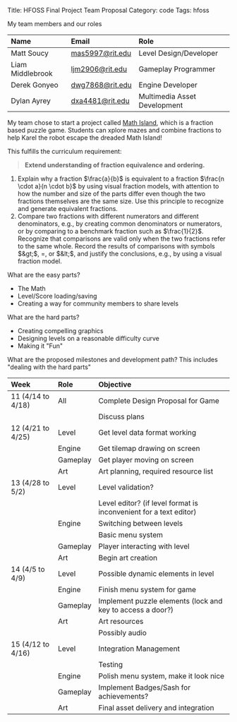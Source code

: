 Title: HFOSS Final Project Team Proposal
Category: code
Tags: hfoss

My team members and our roles

Name             | Email           | Role
:----------------|:----------------|:-----------------------------
Matt Soucy       | mas5997@rit.edu | Level Design/Developer
Liam Middlebrook | ljm2906@rit.edu | Gameplay Programmer
Derek Gonyeo     | dwg7868@rit.edu | Engine Developer
Dylan Ayrey      | dxa4481@rit.edu | Multimedia Asset Development

My team chose to start a project called [Math Island][], which is a fraction based puzzle game.
Students can xplore mazes and combine fractions to help Karel the robot escape the dreaded Math Island!

This fulfills the curriculum requirement:

> **Extend understanding of fraction equivalence and ordering.**
  1. Explain why a fraction $\frac{a}{b}$ is equivalent to a fraction $\frac{n \cdot a}{n \cdot b}$ by using visual fraction models, with attention to how the number and size of the parts differ even though the two fractions themselves are the same size. Use this principle to recognize and generate equivalent fractions.
  2. Compare two fractions with different numerators and different denominators, e.g., by creating common denominators or numerators, or by comparing to a benchmark fraction such as $\frac{1}{2}$. Recognize that comparisons are valid only when the two fractions refer to the same whole. Record the results of comparisons with symbols $&gt;$, $=$, or $&lt;$, and justify the conclusions, e.g., by using a visual fraction model. 

What are the easy parts?

* The Math
* Level/Score loading/saving
* Creating a way for community members to share levels

What are the hard parts?

* Creating compelling graphics
* Designing levels on a reasonable difficulty curve
* Making it "Fun"

What are the proposed milestones and development path? This includes "dealing with the hard parts"

Week              | Role     | Objective
:-----------------|:---------|:-----------------------------------------------------------------
11 (4/14 to 4/18) | All      | Complete Design Proposal for Game
                  |          | Discuss plans
12 (4/21 to 4/25) | Level    | Get level data format working
                  | Engine   | Get tilemap drawing on screen
                  | Gameplay | Get player moving on screen
                  | Art      | Art planning, required resource list
13 (4/28 to 5/2)  | Level    | Level validation?
                  |          | Level editor? (if level format is inconvenient for a text editor)
                  | Engine   | Switching between levels
                  |          | Basic menu system
                  | Gameplay | Player interacting with level
                  | Art      | Begin art creation
14 (4/5 to 4/9)   | Level    | Possible dynamic elements in level
                  | Engine   | Finish menu system for game
                  | Gameplay | Implement puzzle elements (lock and key to access a door?)
                  | Art      | Art resources
                  |          | Possibly audio
15 (4/12 to 4/16) | Level    | Integration Management
                  |          | Testing
                  | Engine   | Polish menu system, make it look nice
                  | Gameplay | Implement Badges/Sash for achievements?
                  | Art      | Final asset delivery and integration

[Math Island]: https://github.com/liam-middlebrook/math-island
